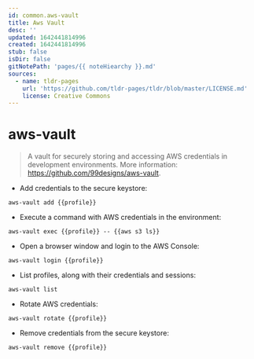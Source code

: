 ```yaml
---
id: common.aws-vault
title: Aws Vault
desc: ''
updated: 1642441814996
created: 1642441814996
stub: false
isDir: false
gitNotePath: 'pages/{{ noteHiearchy }}.md'
sources:
  - name: tldr-pages
    url: 'https://github.com/tldr-pages/tldr/blob/master/LICENSE.md'
    license: Creative Commons
---
```

# aws-vault

> A vault for securely storing and accessing AWS credentials in development environments.
> More information: <https://github.com/99designs/aws-vault>.

- Add credentials to the secure keystore:

`aws-vault add {{profile}}`

- Execute a command with AWS credentials in the environment:

`aws-vault exec {{profile}} -- {{aws s3 ls}}`

- Open a browser window and login to the AWS Console:

`aws-vault login {{profile}}`

- List profiles, along with their credentials and sessions:

`aws-vault list`

- Rotate AWS credentials:

`aws-vault rotate {{profile}}`

- Remove credentials from the secure keystore:

`aws-vault remove {{profile}}`

